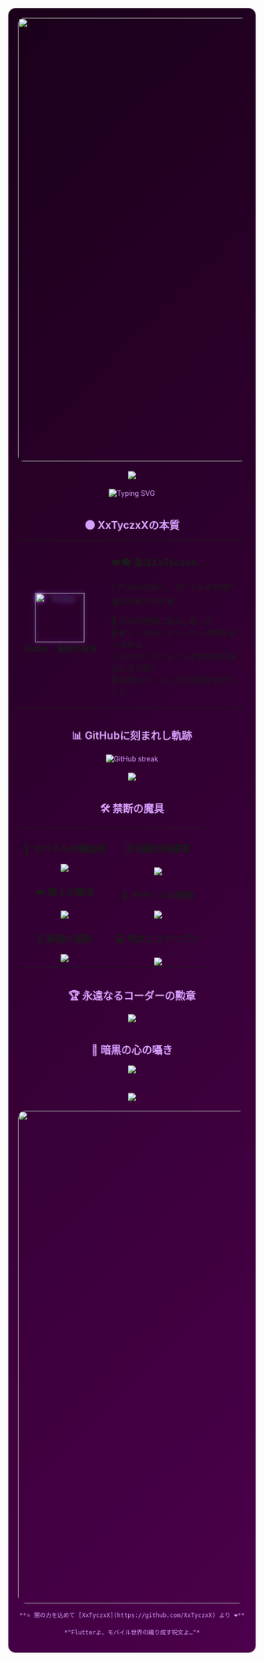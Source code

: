 <div align="center" style="background: linear-gradient(135deg, #1a001a, #4b004b); color: #d6a0ff; padding: 20px; border-radius: 15px;">

  <div align="center">
    <img src="https://user-images.githubusercontent.com/74038190/212284100-561aa473-3905-4a80-b561-0d28506553ee.gif" width="900" style="border-radius:10px;">
  </div>

  <div align="center" style="margin: 20px 0;">
    <img src="https://capsule-render.vercel.app/api?type=waving&color=gradient&customColorList=30,0,15,40,70&height=150&section=header&animation=twinkling" />
  </div>

  <div align="center" style="margin-bottom: 40px;">
    <img src="https://readme-typing-svg.herokuapp.com?font=Fira+Code&size=32&duration=2800&pause=2000&color=d6a0ff&center=true&vCenter=true&width=600&lines=闇の内に潜む真実を見よ...;我はXxTyczxXなり。;モバイル領域のFlutter魔導士;永遠に見えざるものを創り出す呪いを帯びし者" alt="Typing SVG" />
  </div>

  ## 🌑 **XxTyczxXの本質**

  <div align="center" style="color:#b487e8; margin-bottom: 40px;">

  <table>
  <tr>
  <td width="200" align="center">
  <img src="https://skillicons.dev/icons?i=flutter" width="100" height="100" alt="Flutter" style="filter: drop-shadow(0 0 5px #a052ff);" />
  <br><strong>Flutter - 秘術の技法</strong>
  </td>
  <td width="400" align="left" style="padding-left: 20px;">

  ### 👁️‍🗨️ **我はXxTyczxX…**
  ⚡ Flutterの達人、モバイルの領域に魔法を織り成す者  

  🌌 日本の夜闇に潜みし者 🇯🇵  
  🖤 美しくも妖しきユーザー体験を追い求める  
  🔥 呪われしカフェインと無限の好奇心により動く  
  🎯 使命はコードにより現実を曲げること  

  </td>
  </tr>
  </table>

  </div>

  ## 📊 **GitHubに刻まれし軌跡**

  <div align="center" style="margin-bottom: 20px;">
    <img src="https://github-readme-streak-stats.herokuapp.com/?user=XxTyczxX&theme=dark&border_radius=10&starting_year=2020" alt="GitHub streak" />
  </div>

  <div align="center" style="margin-bottom: 40px;">
    <img src="https://github-readme-activity-graph.vercel.app/graph?username=XxTyczxX&custom_title=XxTyczxXのGitHub活動グラフ&bg_color=0d001a&color=bb88ff&line=bb88ff&point=bb88ff&area=true&hide_border=true" />
  </div>

  ## 🛠️ **禁断の魔具**

  <table align="center" style="margin-bottom: 40px;">
  <tr>
  <td width="50%" align="center" valign="top">

  ### 📱  **モバイルの錬金術**
  <img src="https://skillicons.dev/icons?i=flutter,dart" />

  ### ☁️  **雲上の魔法**
  <img src="https://skillicons.dev/icons?i=supabase,firebase" />

  ### 🔧  **秘術の道具**
  <img src="https://skillicons.dev/icons?i=vscode,git,github,postman" />

  </td>
  <td width="50%" align="center" valign="top">

  ### 🗄️  **知識の秘蔵庫**
  <img src="https://skillicons.dev/icons?i=postgresql,sqlite" />

  ### 🎨  **デザインの符術**
  <img src="https://skillicons.dev/icons?i=figma,xd,photoshop" />

  ### 💻  **呪文とスクリプト**
  <img src="https://skillicons.dev/icons?i=ruby,rails,js,ts,html,css" />

  </td>
  </tr>
  </table>

  ## 🏆 **永遠なるコーダーの勲章**

  <div align="center" style="margin-bottom: 40px;">
    <img src="https://github-profile-trophy.vercel.app/?username=XxTyczxX&theme=dark&no-frame=true&no-bg=false&margin-w=4&column=10&rank=SECRET,SSS,SS,S,AAA,AA,A,B,C,EXPERT,MASTER,LEGEND,ULTIMATE,ELITE,CHAMPION,GRAND,MYTHIC,IMMORTAL,IMMORTAL_2,IMMORTAL_3,IMMORTAL_4,IMMORTAL_5&title=Commit,Commits,PR,Issue,Stars,Followers" />
  </div>

  ## 💭 **暗黒の心の囁き**

  <div align="center" style="margin-bottom: 40px;">
    <img src="https://quotes-github-readme.vercel.app/api?type=horizontal&theme=dark" />
  </div>

  <div align="center" style="margin-bottom: 20px;">
    <img src="https://capsule-render.vercel.app/api?type=waving&color=gradient&customColorList=30,0,15,40,70&height=120&section=footer&animation=twinkling" />
  </div>

  <div align="center">
    <img src="https://user-images.githubusercontent.com/74038190/212284115-f47cd8ff-2ffb-4b04-b5bf-4d1c14c0247f.gif" width="1000" style="border-radius:15px;">
    
    **⭐ 闇の力を込めて [XxTyczxX](https://github.com/XxTyczxX) より ❤️**
    
    *"Flutterよ、モバイル世界の織り成す呪文よ…"*
  </div>
</div>
